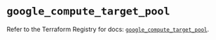 # `google_compute_target_pool`

Refer to the Terraform Registry for docs: [`google_compute_target_pool`](https://registry.terraform.io/providers/hashicorp/google/6.27.0/docs/resources/compute_target_pool).
